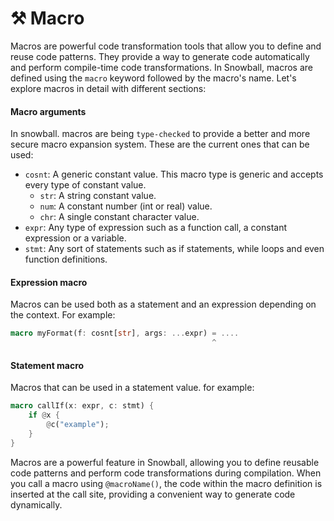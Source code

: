 # ⚒ Macro

Macros are powerful code transformation tools that allow you to define and reuse code patterns. They provide a way to generate code automatically and perform compile-time code transformations. In Snowball, macros are defined using the `macro` keyword followed by the macro's name. Let's explore macros in detail with different sections:

#### Macro arguments

In snowball. macros are being `type-checked` to provide a better and more secure macro expansion system. These are the current ones that can be used:

* `cosnt`: A generic constant value. This macro type is generic and accepts every type of constant value.
  * `str`: A string constant value.
  * `num`: A constant number (int or real) value.
  * `chr`: A single constant character value.
* `expr`: Any type of expression such as a function call, a constant expression or a variable.
* `stmt`: Any sort of statements such as if statements, while loops and even function definitions.

#### Expression macro

Macros can be used both as a statement and an expression depending on the context. For example:

```rust
macro myFormat(f: cosnt[str], args: ...expr) = ....
                                             ^
```

#### Statement macro

Macros that can be used in a statement value. for example:

```rust
macro callIf(x: expr, c: stmt) {
    if @x {
        @c("example");
    }
}
```

Macros are a powerful feature in Snowball, allowing you to define reusable code patterns and perform code transformations during compilation. When you call a macro using `@macroName()`, the code within the macro definition is inserted at the call site, providing a convenient way to generate code dynamically.
